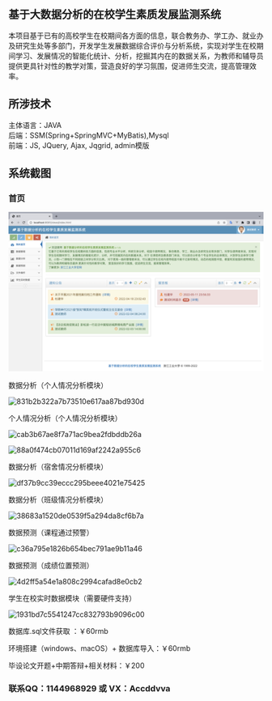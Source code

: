 ## 基于大数据分析的在校学生素质发展监测系统

本项目基于已有的高校学生在校期间各方面的信息，联合教务办、学工办、就业办及研究生处等多部门，开发学生发展数据综合评价与分析系统，实现对学生在校期间学习、发展情况的智能化统计、分析，挖掘其内在的数据关系，为教师和辅导员提供更具针对性的教学对策，营造良好的学习氛围，促进师生交流，提高管理效率。

## 所涉技术 
主体语言：JAVA  
后端：SSM(Spring+SpringMVC+MyBatis),Mysql  
前端：JS, JQuery, Ajax, Jqgrid, admin模版  

## 系统截图

### 首页
![Alt text](https://github.com/zxx1218/Computer-Graduation-Design/blob/main/Show-Image/035af1ecac5f3a7eabac2590aa87df8.png)

数据分析（个人情况分析模块）

![831b2b322a7b73510e617aa87bd930d](E:/git仓库文件/毕业设计/Computer-Graduation-Design/Show-Image/831b2b322a7b73510e617aa87bd930d.png)

个人情况分析（个人情况分析模块）

![cab3b67ae8f7a71ac9bea2fdbddb26a](E:/git仓库文件/毕业设计/Computer-Graduation-Design/Show-Image/cab3b67ae8f7a71ac9bea2fdbddb26a.png)

![88a0f474cb07011d169af2242a955c6](E:/git仓库文件/毕业设计/Computer-Graduation-Design/Show-Image/88a0f474cb07011d169af2242a955c6.png)

数据分析（宿舍情况分析模块）

![df37b9cc39eccc295beee4021e75425](E:/git仓库文件/毕业设计/Computer-Graduation-Design/Show-Image/df37b9cc39eccc295beee4021e75425.png)

数据分析（班级情况分析模块）

![38683a1520de0539f5a294da8cf6b7a](E:/git仓库文件/毕业设计/Computer-Graduation-Design/Show-Image/38683a1520de0539f5a294da8cf6b7a.png)

数据预测（课程通过预警）

![c36a795e1826b654bec791ae9b11a46](E:/git仓库文件/毕业设计/Computer-Graduation-Design/Show-Image/c36a795e1826b654bec791ae9b11a46.png)

数据预测（成绩位置预测）

![4d2ff5a54e1a808c2994cafad8e0cb2](E:/git仓库文件/毕业设计/Computer-Graduation-Design/Show-Image/4d2ff5a54e1a808c2994cafad8e0cb2.png)

学生在校实时数据模块（需要硬件支持）

![1931bd7c5541247cc832793b9096c00](E:/git仓库文件/毕业设计/Computer-Graduation-Design/Show-Image/1931bd7c5541247cc832793b9096c00.png)

数据库.sql文件获取 ：￥60rmb

环境搭建（windows、macOS）+ 数据库导入：￥60rmb

毕设论文开题+中期答辩+相关材料：￥200

### **联系QQ：1144968929 或 VX：Accddvva**	
